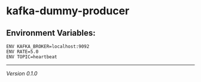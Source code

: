 # kafka-dummy-producer

## Environment Variables:
```
ENV KAFKA_BROKER=localhost:9092
ENV RATE=5.0
ENV TOPIC=heartbeat
```

---

*Version 0.1.0*